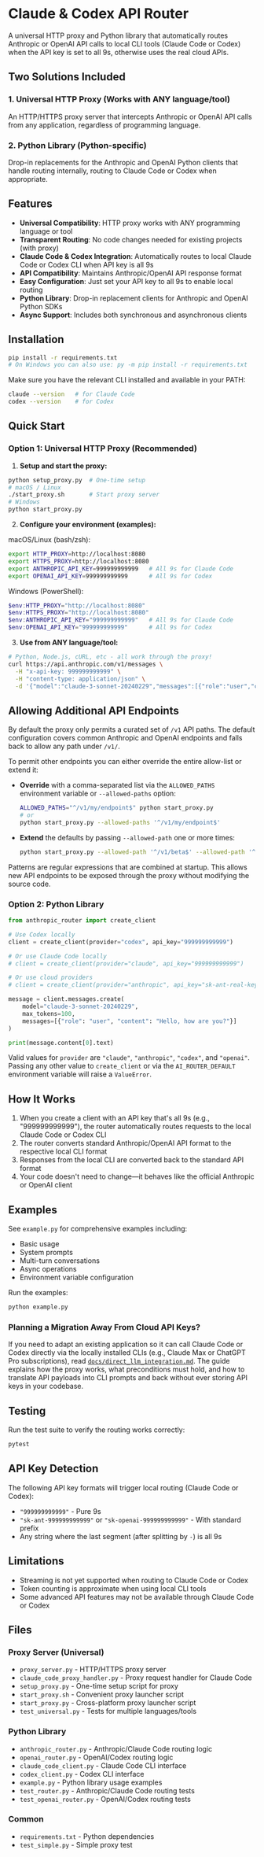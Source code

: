 # Claude & Codex API Router

A universal HTTP proxy and Python library that automatically routes Anthropic or OpenAI API calls to local CLI tools (Claude Code or Codex) when the API key is set to all 9s, otherwise uses the real cloud APIs.

## Two Solutions Included

### 1. Universal HTTP Proxy (Works with ANY language/tool)
An HTTP/HTTPS proxy server that intercepts Anthropic or OpenAI API calls from any application, regardless of programming language.

### 2. Python Library (Python-specific)
Drop-in replacements for the Anthropic and OpenAI Python clients that handle routing internally, routing to Claude Code or Codex when appropriate.

## Features

- **Universal Compatibility**: HTTP proxy works with ANY programming language or tool
- **Transparent Routing**: No code changes needed for existing projects (with proxy)
- **Claude Code & Codex Integration**: Automatically routes to local Claude Code or Codex CLI when API key is all 9s
- **API Compatibility**: Maintains Anthropic/OpenAI API response format
- **Easy Configuration**: Just set your API key to all 9s to enable local routing
- **Python Library**: Drop-in replacement clients for Anthropic and OpenAI Python SDKs
- **Async Support**: Includes both synchronous and asynchronous clients

## Installation

```bash
pip install -r requirements.txt
# On Windows you can also use: py -m pip install -r requirements.txt
```

Make sure you have the relevant CLI installed and available in your PATH:
```bash
claude --version   # for Claude Code
codex --version    # for Codex
```

## Quick Start

### Option 1: Universal HTTP Proxy (Recommended)

1. **Setup and start the proxy:**
```bash
python setup_proxy.py  # One-time setup
# macOS / Linux
./start_proxy.sh       # Start proxy server
# Windows
python start_proxy.py
```

2. **Configure your environment (examples):**

macOS/Linux (bash/zsh):
```bash
export HTTP_PROXY=http://localhost:8080
export HTTPS_PROXY=http://localhost:8080
export ANTHROPIC_API_KEY=999999999999   # All 9s for Claude Code
export OPENAI_API_KEY=999999999999      # All 9s for Codex
```

Windows (PowerShell):
```powershell
$env:HTTP_PROXY="http://localhost:8080"
$env:HTTPS_PROXY="http://localhost:8080"
$env:ANTHROPIC_API_KEY="999999999999"   # All 9s for Claude Code
$env:OPENAI_API_KEY="999999999999"      # All 9s for Codex
```

3. **Use from ANY language/tool:**
```bash
# Python, Node.js, cURL, etc - all work through the proxy!
curl https://api.anthropic.com/v1/messages \
  -H "x-api-key: 999999999999" \
  -H "content-type: application/json" \
  -d '{"model":"claude-3-sonnet-20240229","messages":[{"role":"user","content":"Hello"}],"max_tokens":50}'
```

## Allowing Additional API Endpoints

By default the proxy only permits a curated set of `/v1` API paths. The default
configuration covers common Anthropic and OpenAI endpoints and falls back to
allow any path under `/v1/`.

To permit other endpoints you can either override the entire allow-list or
extend it:

- **Override** with a comma-separated list via the `ALLOWED_PATHS` environment
  variable or `--allowed-paths` option:

  ```bash
  ALLOWED_PATHS="^/v1/my/endpoint$" python start_proxy.py
  # or
  python start_proxy.py --allowed-paths '^/v1/my/endpoint$'
  ```

- **Extend** the defaults by passing `--allowed-path` one or more times:

  ```bash
  python start_proxy.py --allowed-path '^/v1/beta$' --allowed-path '^/v1/other$'
  ```

Patterns are regular expressions that are combined at startup. This allows new
API endpoints to be exposed through the proxy without modifying the source
code.

### Option 2: Python Library

```python
from anthropic_router import create_client

# Use Codex locally
client = create_client(provider="codex", api_key="999999999999")

# Or use Claude Code locally
# client = create_client(provider="claude", api_key="999999999999")

# Or use cloud providers
# client = create_client(provider="anthropic", api_key="sk-ant-real-key")

message = client.messages.create(
    model="claude-3-sonnet-20240229",
    max_tokens=100,
    messages=[{"role": "user", "content": "Hello, how are you?"}]
)

print(message.content[0].text)
```

Valid values for `provider` are `"claude"`, `"anthropic"`, `"codex"`, and `"openai"`. Passing any other value to `create_client` or via the `AI_ROUTER_DEFAULT` environment variable will raise a `ValueError`.

## How It Works

1. When you create a client with an API key that's all 9s (e.g., "999999999999"), the router automatically routes requests to the local Claude Code or Codex CLI
2. The router converts standard Anthropic/OpenAI API format to the respective local CLI format
3. Responses from the local CLI are converted back to the standard API format
4. Your code doesn't need to change—it behaves like the official Anthropic or OpenAI client

## Examples

See `example.py` for comprehensive examples including:
- Basic usage
- System prompts
- Multi-turn conversations
- Async operations
- Environment variable configuration

Run the examples:
```bash
python example.py
```

### Planning a Migration Away From Cloud API Keys?

If you need to adapt an existing application so it can call Claude Code or Codex
directly via the locally installed CLIs (e.g., Claude Max or ChatGPT Pro
subscriptions), read [`docs/direct_llm_integration.md`](docs/direct_llm_integration.md).
The guide explains how the proxy works, what preconditions must hold, and how to
translate API payloads into CLI prompts and back without ever storing API keys
in your codebase.

## Testing

Run the test suite to verify the routing works correctly:
```bash
pytest
```

## API Key Detection

The following API key formats will trigger local routing (Claude Code or Codex):
- `"999999999999"` - Pure 9s
- `"sk-ant-999999999999"` or `"sk-openai-999999999999"` - With standard prefix
- Any string where the last segment (after splitting by `-`) is all 9s

## Limitations

- Streaming is not yet supported when routing to Claude Code or Codex
- Token counting is approximate when using local CLI tools
- Some advanced API features may not be available through Claude Code or Codex

## Files

### Proxy Server (Universal)
- `proxy_server.py` - HTTP/HTTPS proxy server
- `claude_code_proxy_handler.py` - Proxy request handler for Claude Code
- `setup_proxy.py` - One-time setup script for proxy
- `start_proxy.sh` - Convenient proxy launcher script
- `start_proxy.py` - Cross-platform proxy launcher script
- `test_universal.py` - Tests for multiple languages/tools

### Python Library
- `anthropic_router.py` - Anthropic/Claude Code routing logic
- `openai_router.py` - OpenAI/Codex routing logic
- `claude_code_client.py` - Claude Code CLI interface
- `codex_client.py` - Codex CLI interface
- `example.py` - Python library usage examples
- `test_router.py` - Anthropic/Claude Code routing tests
- `test_openai_router.py` - OpenAI/Codex routing tests

### Common
- `requirements.txt` - Python dependencies
- `test_simple.py` - Simple proxy test
